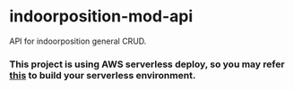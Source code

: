 # indoorposition-mod-api
API for indoorposition general CRUD.

### This project is using AWS serverless deploy, so you may refer [this](https://serverless-stack.com/) to build your serverless environment.

